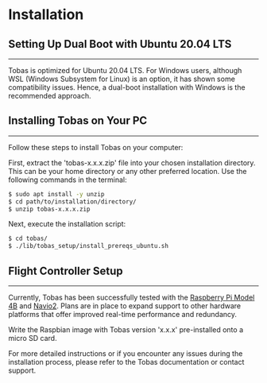 # Installation

## Setting Up Dual Boot with Ubuntu 20.04 LTS

---

Tobas is optimized for Ubuntu 20.04 LTS.
For Windows users, although WSL (Windows Subsystem for Linux) is an option, it has shown some compatibility issues.
Hence, a dual-boot installation with Windows is the recommended approach.

## Installing Tobas on Your PC

---

Follow these steps to install Tobas on your computer:

First, extract the 'tobas-x.x.x.zip' file into your chosen installation directory.
This can be your home directory or any other preferred location.
Use the following commands in the terminal:

```bash
$ sudo apt install -y unzip
$ cd path/to/installation/directory/
$ unzip tobas-x.x.x.zip
```

Next, execute the installation script:

```bash
$ cd tobas/
$ ./lib/tobas_setup/install_prereqs_ubuntu.sh
```

## Flight Controller Setup

---

Currently, Tobas has been successfully tested with the
<a href=https://www.raspberrypi.com/products/raspberry-pi-4-model-b/ target="_blank">Raspberry Pi Model 4B</a>
and <a href=https://navio2.hipi.io/ target="_blank">Navio2</a>.
Plans are in place to expand support to other hardware platforms that offer improved real-time performance and redundancy.

Write the Raspbian image with Tobas version 'x.x.x' pre-installed onto a micro SD card.

For more detailed instructions or if you encounter any issues during the installation process, please refer to the Tobas documentation or contact support.

<!-- TODO -->
